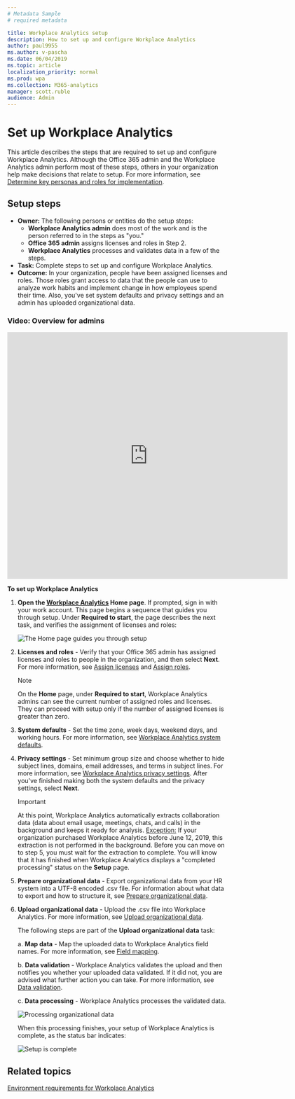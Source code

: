 ```yaml
---
# Metadata Sample
# required metadata

title: Workplace Analytics setup
description: How to set up and configure Workplace Analytics
author: paul9955
ms.author: v-pascha
ms.date: 06/04/2019
ms.topic: article
localization_priority: normal 
ms.prod: wpa
ms.collection: M365-analytics
manager: scott.ruble
audience: Admin
---
```


# Set up Workplace Analytics

This article describes the steps that are required to set up and configure Workplace Analytics. Although the Office 365 admin and the Workplace Analytics admin perform most of these steps, others in your organization help make decisions that relate to setup. For more information, see [Determine key personas and roles for implementation](Determine-key-personas.md). 

## Setup steps 

* **Owner:** The following persons or entities do the setup steps:
  * **Workplace Analytics admin** does most of the work and is the person referred to in the steps as "you."
  * **Office 365 admin** assigns licenses and roles in Step 2.  
  * **Workplace Analytics** processes and validates data in a few of the steps.
* **Task:** Complete steps to set up and configure Workplace Analytics.  
* **Outcome:** In your organization, people have been assigned licenses and roles. Those roles grant access to data that the people can use to analyze work habits and implement change in how employees spend their time. Also, you've set system defaults and privacy settings and an admin has uploaded organizational data.  

<!-- IN THIS VIDEO, MUST FIX A) EARLY SCREENSHOT THAT SHOWS EXPLORE PAGE AND B) END SEQUENCE THAT NO LONGER MATCHES CURRENT FRE. -->

### Video: Overview for admins

<iframe width="640" height="564" src="https://player.vimeo.com/video/282873274" frameborder="0" allowFullScreen mozallowfullscreen webkitAllowFullScreen></iframe>

**To set up Workplace Analytics**

1. **Open the [Workplace Analytics](https://workplaceanalytics.office.com) Home page**. If prompted, sign in with your work account. This page begins a sequence that guides you through setup. Under **Required to start**, the page describes the next task, and verifies the assignment of licenses and roles:

      ![The Home page guides you through setup](../images/wpa/setup/onboarding-intro.png)
  
2. **Licenses and roles** - Verify that your Office 365 admin has assigned licenses and roles to people in the organization, and then select **Next**. For more information, see [Assign licenses](assign-licenses-to-population.md) and [Assign roles](assign-roles-to-wpa-admins.md). 

   > [!Note] 
   > On the **Home** page, under **Required to start**, Workplace Analytics admins can see the current number of assigned roles and licenses. They can proceed with setup only if the number of assigned licenses is greater than zero.

3. **System defaults** - Set the time zone, week days, weekend days, and working hours. For more information, see [Workplace Analytics system defaults](../Use/settings.md#system-defaults).

4. **Privacy settings** - Set minimum group size and choose whether to hide subject lines, domains, email addresses, and terms in subject lines. For more information, see [Workplace Analytics privacy settings](../Use/settings.md#privacy-settings). After you've finished making both the system defaults and the privacy settings, select **Next**.

   > [!Important] 
   > At this point, Workplace Analytics automatically extracts collaboration data (data about email usage, meetings, chats, and calls) in the background and keeps it ready for analysis. <u>Exception:</u> If your organization purchased Workplace Analytics before June 12, 2019, this extraction is not performed in the background. Before you can move on to step 5, you must wait for the extraction to complete. You will know that it has finished when Workplace Analytics displays a "completed processing" status on the **Setup** page.

<!-- REMOVED PER PRAMOD 31 MAY 2019: 
5. **Collaboration data** - Workplace Analytics extracts collaboration data (data about email usage, meetings, chats, and calls) from Office 365, and then processes it. This processing can last as long as a week. After it finishes, Workplace Analytics displays a "completed processing" status on the **Setup** page.

      ![Workplace Analytics processes collaboration data](../images/wpa/setup/03-process-collab-data.png)
-->

5. **Prepare organizational data** - Export organizational data from your HR system into a UTF-8 encoded .csv file. For information about what data to export and how to structure it, see [Prepare organizational data](Prepare-organizational-data.md).

6. **Upload organizational data** - Upload the .csv file into Workplace Analytics. For more information, see [Upload organizational data](upload-organizational-data-1st.md).

    The following steps are part of the **Upload organizational data** task:

    a. **Map data** - Map the uploaded data to Workplace Analytics field names. For more information, see [Field mapping](upload-organizational-data-1st.md#field-mapping). 

    b. **Data validation** - Workplace Analytics validates the upload and then notifies you whether your uploaded data validated. If it did not, you are advised what further action you can take. For more information, see [Data validation](Upload-organizational-data.md#data-validation). 

    c. **Data processing** - Workplace Analytics processes the validated data. 

    ![Processing organizational data](../images/wpa/setup/onboarding-validation-success.png)

    When this processing finishes, your setup of Workplace Analytics is complete, as the status bar indicates: 

    ![Setup is complete](../images/wpa/setup/onboarding-setup-complete.png) 

## Related topics

[Environment requirements for Workplace Analytics](environment-requirements.md)
